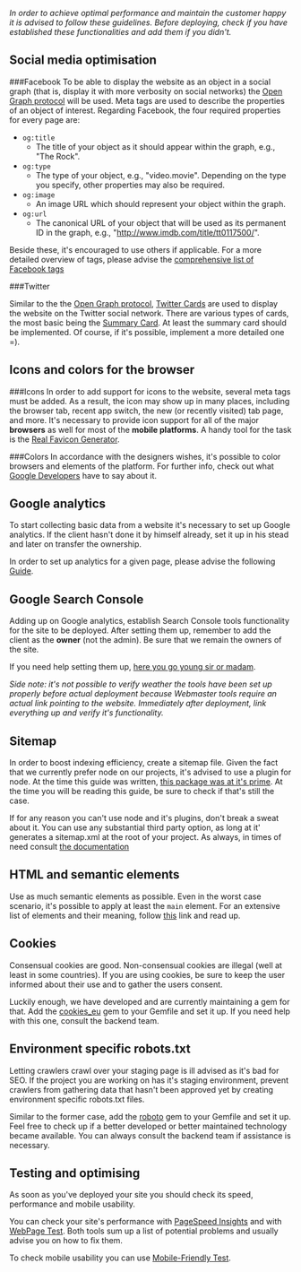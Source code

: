 *In order to achieve optimal performance and maintain the customer happy it is advised to follow these guidelines. Before deploying, check if you have established these functionalities and add them if you didn't.*

## Social media optimisation

###Facebook
To be able to display the website as an object in a social graph (that is, display it with more verbosity on social networks) the [Open Graph protocol](http://ogp.me/) will be used. Meta tags are used to describe the properties of an object of interest. Regarding Facebook, the four required properties for every page are:

* ``og:title``
  * The title of your object as it should appear within the graph, e.g., "The Rock".
* ``og:type``
  * The type of your object, e.g., "video.movie". Depending on the type you specify, other properties may also be required.
* ``og:image``
  * An image URL which should represent your object within the graph.
* ``og:url``
  * The canonical URL of your object that will be used as its permanent ID in the graph, e.g., "http://www.imdb.com/title/tt0117500/".

Beside these, it's encouraged to use others if applicable. For a more detailed overview of tags, please advise the [comprehensive list of Facebook tags](https://developers.facebook.com/docs/sharing/webmasters)

###Twitter

Similar to the the [Open Graph protocol](http://ogp.me/), [Twitter Cards](https://dev.twitter.com/cards/overview) are used to display the website on the Twitter social network. There are various types of cards, the most basic being the [Summary Card](https://dev.twitter.com/cards/types/summary). At least the summary card should be implemented. Of course, if it's possible, implement a more detailed one =).

## Icons and colors for the browser

###Icons
In order to add support for icons to the website, several meta tags must be added. As a result, the icon may show up in many places, including the browser tab, recent app switch, the new (or recently visited) tab page, and more. It's necessary to provide icon support for all of the major **browsers** as well for most of the **mobile platforms**. A handy tool for the task is the [Real Favicon Generator](http://realfavicongenerator.net/).

###Colors
In accordance with the designers wishes, it's possible to color browsers and elements of the platform. For further info, check out what [Google Developers](https://developers.google.com/web/fundamentals/design-and-ui/browser-customization/theme-color?hl=en) have to say about it.

## Google analytics

To start collecting basic data from a website it's necessary to set up Google analytics. If the client hasn't done it by himself already, set it up in his stead and later on transfer the ownership.

In order to set up analytics for a given page, please advise the following [Guide](https://support.google.com/analytics/answer/1008015?hl=en).

## Google Search Console

Adding up on Google analytics, establish Search Console tools functionality for the site to be deployed. After setting them up, remember to add the client as the **owner** (not the admin). Be sure that we remain the owners of the site.

If you need help setting them up, [here you go young sir or madam](https://support.google.com/webmasters/answer/6001104?hl=en).

_Side note: it's not possible to verify weather the tools have been set up properly before actual deployment because Webmaster tools require an actual link pointing to the website. Immediately after deployment, link everything up and verify it's functionality._

## Sitemap

In order to boost indexing efficiency, create a sitemap file. Given the fact that we currently prefer node on our projects, it's advised to use a plugin for node. At the time this guide was written, [this package was at it's prime](https://www.npmjs.com/package/sitemap). At the time you will be reading this guide, be sure to check if that's still the case.

If for any reason you can't use node and it's plugins, don't break a sweat about it. You can use any substantial third party option, as long at it' generates a sitemap.xml at the root of your project. As always, in times of need consult [the documentation](https://support.google.com/webmasters/answer/183668?hl=en)

## HT<span></span>ML and semantic elements

Use as much semantic elements as possible. Even in the worst case scenario, it's possible to apply at least the `main` element. For an extensive list of elements and their meaning, follow [this](https://developer.mozilla.org/en/docs/Web/HTML/Element) link and read up.

## Cookies

Consensual cookies are good. Non-consensual cookies are illegal (well at least in some countries). If you are using cookies, be sure to keep the user informed about their use and to gather the users consent.

Luckily enough, we have developed and are currently maintaining a gem for that. Add the [cookies_eu](https://github.com/infinum/cookies_eu) gem to your Gemfile and set it up. If you need help with this one, consult the backend team.

## Environment specific robots.txt

Letting crawlers crawl over your staging page is ill advised as it's bad for SEO. If the project you are working on has it's staging environment, prevent crawlers from gathering data that hasn't been approved yet by creating environment specific robots.txt files.

Similar to the former case, add the [roboto](https://github.com/LaunchAcademy/roboto) gem to your Gemfile and set it up. Feel free to check up if a better developed or better maintained technology became available. You can always consult the backend team if assistance is necessary.

## Testing and optimising

As soon as you've deployed your site you should check its speed, performance and mobile usability.

You can check your site's performance with [PageSpeed Insights](https://developers.google.com/speed/pagespeed/insights/) and
with [WebPage Test](http://www.webpagetest.org/). Both tools sum up a list of potential problems and usually advise you on
how to fix them.

To check mobile usability you can use [Mobile-Friendly Test](https://search.google.com/search-console/mobile-friendly).
